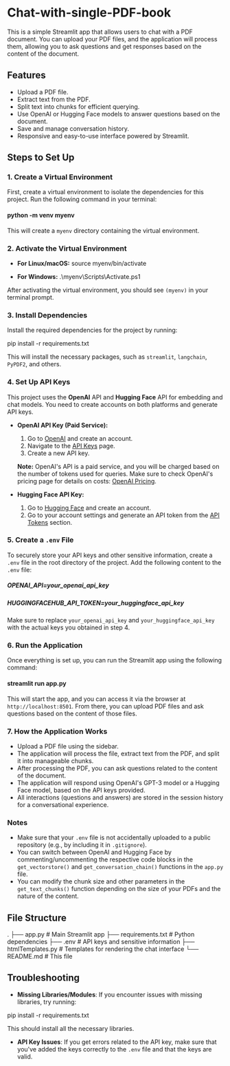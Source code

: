  # Chat-with-single-PDF-book

This is a simple Streamlit app that allows users to chat with a PDF document. You can upload your PDF files, and the application will process them, allowing you to ask questions and get responses based on the content of the document.

## Features
- Upload a PDF file.
- Extract text from the PDF.
- Split text into chunks for efficient querying.
- Use OpenAI or Hugging Face models to answer questions based on the document.
- Save and manage conversation history.
- Responsive and easy-to-use interface powered by Streamlit.

## Steps to Set Up

### 1. Create a Virtual Environment

First, create a virtual environment to isolate the dependencies for this project. Run the following command in your terminal:

#### python -m venv myenv

This will create a `myenv` directory containing the virtual environment.

### 2. Activate the Virtual Environment

- **For Linux/macOS:**
source myenv/bin/activate

- **For Windows:**
.\myenv\Scripts\Activate.ps1



After activating the virtual environment, you should see `(myenv)` in your terminal prompt.

### 3. Install Dependencies

Install the required dependencies for the project by running:

pip install -r requirements.txt


This will install the necessary packages, such as `streamlit`, `langchain`, `PyPDF2`, and others.

### 4. Set Up API Keys

This project uses the **OpenAI** API and **Hugging Face** API for embedding and chat models. You need to create accounts on both platforms and generate API keys.

- **OpenAI API Key (Paid Service):**
  1. Go to [OpenAI](https://beta.openai.com/signup/) and create an account.
  2. Navigate to the [API Keys](https://platform.openai.com/account/api-keys) page.
  3. Create a new API key.
  
  **Note:** OpenAI's API is a paid service, and you will be charged based on the number of tokens used for queries. Make sure to check OpenAI's pricing page for details on costs: [OpenAI Pricing](https://openai.com/pricing).

- **Hugging Face API Key:**
  1. Go to [Hugging Face](https://huggingface.co/) and create an account.
  2. Go to your account settings and generate an API token from the [API Tokens](https://huggingface.co/settings/tokens) section.

### 5. Create a `.env` File

To securely store your API keys and other sensitive information, create a `.env` file in the root directory of the project. Add the following content to the `.env` file:

##### OPENAI_API=your_openai_api_key
##### HUGGINGFACEHUB_API_TOKEN=your_huggingface_api_key


Make sure to replace `your_openai_api_key` and `your_huggingface_api_key` with the actual keys you obtained in step 4.

### 6. Run the Application

Once everything is set up, you can run the Streamlit app using the following command:

#### streamlit run app.py

This will start the app, and you can access it via the browser at `http://localhost:8501`. From there, you can upload PDF files and ask questions based on the content of those files.

### 7. How the Application Works

- Upload a PDF file using the sidebar.
- The application will process the file, extract text from the PDF, and split it into manageable chunks.
- After processing the PDF, you can ask questions related to the content of the document.
- The application will respond using OpenAI's GPT-3 model or a Hugging Face model, based on the API keys provided.
- All interactions (questions and answers) are stored in the session history for a conversational experience.

### Notes

- Make sure that your `.env` file is not accidentally uploaded to a public repository (e.g., by including it in `.gitignore`).
- You can switch between OpenAI and Hugging Face by commenting/uncommenting the respective code blocks in the `get_vectorstore()` and `get_conversation_chain()` functions in the `app.py` file.
- You can modify the chunk size and other parameters in the `get_text_chunks()` function depending on the size of your PDFs and the nature of the content.

## File Structure

.
├── app.py # Main Streamlit app
├── requirements.txt # Python dependencies
├── .env # API keys and sensitive information
├── htmlTemplates.py # Templates for rendering the chat interface
└── README.md # This file



## Troubleshooting

- **Missing Libraries/Modules**: If you encounter issues with missing libraries, try running:

pip install -r requirements.txt

This should install all the necessary libraries.

- **API Key Issues**: If you get errors related to the API key, make sure that you've added the keys correctly to the `.env` file and that the keys are valid.
 